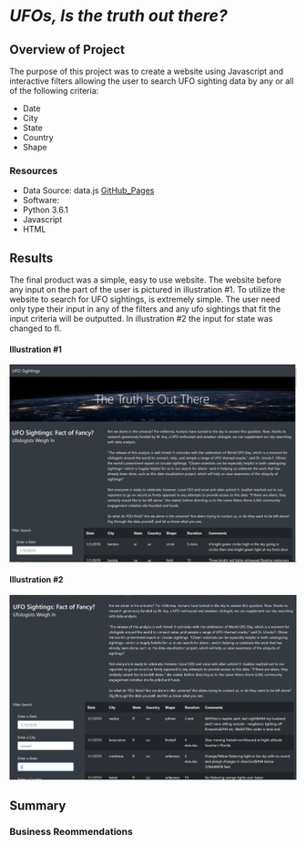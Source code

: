# ***UFOs, Is the truth out there?***
## Overview of Project
The purpose of this project was to create a website using Javascript and interactive filters allowing the user to search UFO sighting data by any or all of the following criteria:
- Date
- City
- State
- Country
- Shape

### Resources
- Data Source: data.js [GitHub_Pages](https://github.com/stephenanayashilliard/UFO/blob/main/static/js/data.js)
- Software:
 - Python 3.6.1
 - Javascript
 - HTML

## Results
The final product was a simple, easy to use website.  The website before any input on the part of the user is pictured in illustration #1. To utilize the website to search for UFO sightings, is extremely simple.  The user need only type their input in any of the filters and any ufo sightings that fit the input criteria will be outputted.   In illustration #2 the input for state was changed to fl.

#### Illustration #1
![before_date](https://github.com/stephenanayashilliard/UFO/blob/main/Resources/before_input.png)

#### Illustration #2
![with_input](https://github.com/stephenanayashilliard/UFO/blob/main/Resources/with_input.png)


## Summary
    
### Business Reommendations
